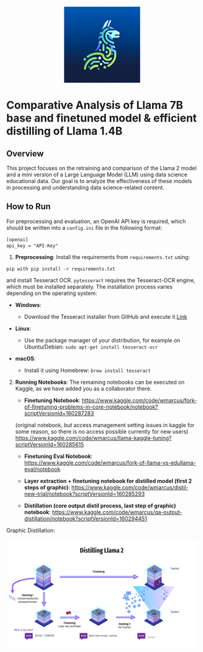 <p align="center">
  <img src="./Logo.png" alt="Dale Logo" width="200"/>
</p>

# Comparative Analysis of Llama 7B base and finetuned model & efficient distilling of Llama 1.4B

## Overview
This project focuses on the retraining and comparison of the Llama 2 model and a mini version of a Large Language Model (LLM) using data science educational data. Our goal is to analyze the effectiveness of these models in processing and understanding data science-related content.

## How to Run
For preprocessing and evaluation, an OpenAI API key is required, which should be written into a `config.ini` file in the following format:

```
[openai]
api_key = "API-Key"
```

1. **Preprocessing**: Install the requirements from `requirements.txt` using:

```
pip with pip install -r requirements.txt
```

 and install Tesseract OCR. `pytesseract` requires the Tesseract-OCR engine, which must be installed separately. The installation process varies depending on the operating system:

   - **Windows**:
     - Download the Tesseract installer from GitHub and execute it.[Link](https://ub-mannheim.github.io/Tesseract_Dokumentation/Tesseract_Doku_Windows.html)

   - **Linux**:
     - Use the package manager of your distribution, for example on Ubuntu/Debian: `sudo apt-get install tesseract-ocr`

   - **macOS**:
     - Install it using Homebrew: `brew install tesseract`


2. **Running Notebooks**: The remaining notebooks can be executed on Kaggle, as we have added you as a collaborator there.

    - **Finetuning Notebook**: https://www.kaggle.com/code/wmarcus/fork-of-finetuning-problems-in-core-notebook/notebook?scriptVersionId=160287283

    (original notebook, but access management setting issues in kaggle for some reason, so there is no access possible currently for new users) https://www.kaggle.com/code/wmarcus/llama-kaggle-tuning?scriptVersionId=160285615


    - **Finetuning Eval Notebook**: https://www.kaggle.com/code/wmarcus/fork-of-llama-vs-edullama-eval/notebook


    - **Layer extraction + finetuning notebook for distilled model (first 2 steps of graphic)**: https://www.kaggle.com/code/wmarcus/distil-new-trial/notebook?scriptVersionId=160285293


    - **Distillation (core output distil process, last step of graphic) notebook**: https://www.kaggle.com/code/wmarcus/qa-output-distillation/notebook?scriptVersionId=160294451


Graphic Distillation:
<p align="center">
  <img src="./Llama Bild.PNG" alt="Dale Logo" width="600"/>
</p>
